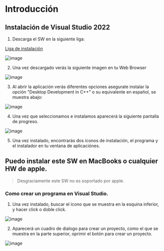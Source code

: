 # Introducción

## Instalación de Visual Studio 2022

1. Descarga el SW en la siguiente liga:

[Liga de instalación](https://visualstudio.microsoft.com/es/downloads/)


![image](https://github.com/user-attachments/assets/26b7fc2e-416c-4fb5-8df0-35c8f4bdc030)



2. Una vez descargado verás la siguiente imagen en tu Web Browser

![image](https://github.com/user-attachments/assets/20fa6e92-fa02-4b5b-b88d-6c5e5844d167)


3. Al abrir la aplicación verás diferentes opciones asegurate instalar la opción "Desktop Development in C++" o su equivalente en español, se muestra abajo:

![image](https://github.com/user-attachments/assets/d8623733-4936-4635-bf1e-864c18e8aee4)

4. Una vez que seleccionamos e instalamos aparecerá la siguiente pantalla de progreso.

![image](https://github.com/user-attachments/assets/b6d3ba71-065e-4cc6-a7f6-723b459db149)

5. Una vez instalado, encontrarás dos íconos de instalación, el programa y el instalador en tu ventana de aplicaciónes.

## Puedo instalar este SW en MacBooks o cualquier HW de apple.

> Desgraciamente este SW no es soportado por apple.

### Como crear un programa en Visual Studio.

1. Una vez instalado, buscar el ícono que se muestra en la esquina inferior, y hacer click o doble click. 

![image](https://github.com/user-attachments/assets/4eddaa43-6da8-41cc-b1e2-e0b68c88129f)

2. Aparecerá un cuadro de dialogo para crear un proyecto, como el que se muestra en la parte superior, oprimir el botón para crear un proyecto.

![image](https://github.com/user-attachments/assets/ff3c2af7-3a39-4b73-8d26-727d07c5ba2e)








